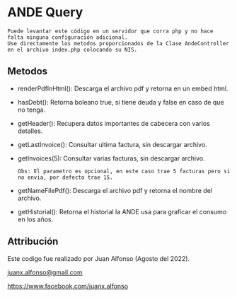 # ANDE Query

~~~
Puede levantar este código en un servidor que corra php y no hace falta ninguna configuración adicional.
Use directamente los metodos proporcionados de la Clase AndeController en el archivo index.php colocando su NIS.
~~~

## Metodos
- renderPdfInHtml(): Descarga el archivo pdf y retorna en un embed html.

- hasDebt(): Retorna boleano true, si tiene deuda y false en caso de que no tenga.
 
- getHeader(): Recupera datos importantes de cabecera con varios detalles.
  
- getLastInvoice(): Consultar ultima factura, sin descargar archivo.
 
- getInvoices(5): Consultar varias facturas, sin descargar archivo. 

  ` Obs: El parametro es opcional, en este caso trae 5 facturas pero si no envia, por defecto trae 15. `
  
- getNameFilePdf(): Descarga el archivo pdf y retorna el nombre del archivo.
    
- getHistorial(): Retorna el historial la ANDE usa para graficar el consumo en los años.


## Attribución

Este codigo fue realizado por Juan Alfonso (Agosto del 2022).

juanx.alfonso@gmail.com

https://www.facebook.com/juanx.alfonso


